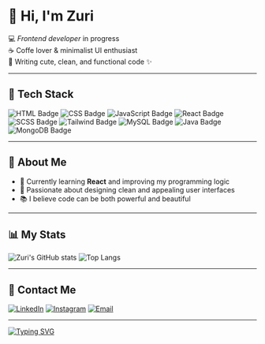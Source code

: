 # 🌸 Hi, I'm Zuri
💻 *Frontend developer* in progress  
☕ Coffe lover & minimalist UI enthusiast  
📍 Writing cute, clean, and functional code ✨  

---

## 📌 Tech Stack
![HTML Badge](https://img.shields.io/badge/HTML5-FFB6C1?style=for-the-badge&logo=html5&logoColor=white)
![CSS Badge](https://img.shields.io/badge/CSS3-F8C8DC?style=for-the-badge&logo=css3&logoColor=white)
![JavaScript Badge](https://img.shields.io/badge/JavaScript-FF69B4?style=for-the-badge&logo=javascript&logoColor=white)
![React Badge](https://img.shields.io/badge/React-E6E6FA?style=for-the-badge&logo=react&logoColor=black)
![SCSS Badge](https://img.shields.io/badge/SCSS-FFD1DC?style=for-the-badge&logo=sass&logoColor=black)
![Tailwind Badge](https://img.shields.io/badge/Tailwind%20CSS-FDE2E4?style=for-the-badge&logo=tailwindcss&logoColor=black)
![MySQL Badge](https://img.shields.io/badge/MySQL-F9D5E5?style=for-the-badge&logo=mysql&logoColor=black)
![Java Badge](https://img.shields.io/badge/Java-FFB7C5?style=for-the-badge&logo=java&logoColor=black)
![MongoDB Badge](https://img.shields.io/badge/MongoDB-FFE4E1?style=for-the-badge&logo=mongodb&logoColor=black)

---

## 🌷 About Me
- 🎯 Currently learning **React** and improving my programming logic  
- 🌸 Passionate about designing clean and appealing user interfaces  
- 📚 I believe code can be both powerful and beautiful

---

## 📊 My Stats
![Zuri's GitHub stats](https://github-readme-stats.vercel.app/api?username=ZurisaraiDR&show_icons=true&theme=rose_pine&title_color=FF69B4&icon_color=FFC0CB&text_color=FFE4E1&bg_color=ffffff00)
![Top Langs](https://github-readme-stats.vercel.app/api/top-langs/?username=ZurisaraiDR&layout=compact&theme=rose_pine&title_color=FF69B4&text_color=FFE4E1&bg_color=ffffff00)

---

## 💌 Contact Me
[![LinkedIn](https://img.shields.io/badge/LinkedIn-FFC0CB?style=for-the-badge&logo=linkedin&logoColor=black)](https://linkedin.com/in/zurisarai-delgado-40552134a)
[![Instagram](https://img.shields.io/badge/Instagram-FFB6C1?style=for-the-badge&logo=instagram&logoColor=black)](https://instagram.com/w_uriz)
[![Email](https://img.shields.io/badge/Email-F8C8DC?style=for-the-badge&logo=gmail&logoColor=black)](mailto:zurisarai250@gmail.com)

---

[![Typing SVG](https://readme-typing-svg.herokuapp.com?color=FF69B4&size=22&center=true&vCenter=true&width=500&lines=Hi!+I'm+Zuri+🪻;Frontend+Developer+💖;Code+like+a+girl+✨;Cat+lover+😻)](https://git.io/typing-svg)
